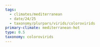 ```yaml
---
tags:
  - climates/mediterranean
  - date/24/25
  - taxonomy/plurpars/virids/colorovirids
primary-climate: mediterranean-hot
type: 0.5
taxonomy: colorovirids
---
```

